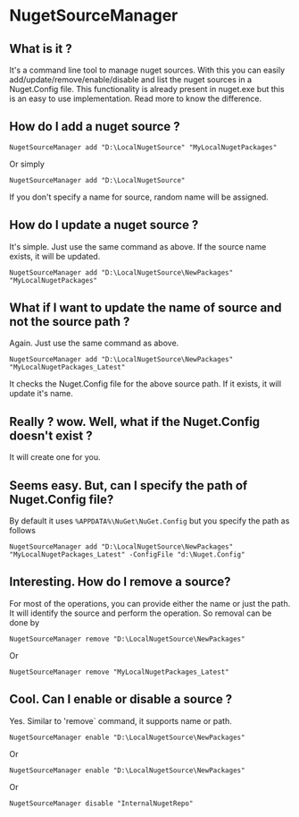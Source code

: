 # NugetSourceManager

## What is it ?
It's a command line tool to manage nuget sources. With this you can easily add/update/remove/enable/disable and list the nuget sources in a Nuget.Config file.
This functionality is already present in nuget.exe but this is an easy to use implementation. Read more to know the difference.

## How do I add a nuget source ?
```
NugetSourceManager add "D:\LocalNugetSource" "MyLocalNugetPackages"
```
Or simply
```
NugetSourceManager add "D:\LocalNugetSource"
```
If you don't specify a name for source, random name will be assigned.

## How do I update a nuget source ?

It's simple. Just use the same command as above. If the source name exists, it will be updated.
```
NugetSourceManager add "D:\LocalNugetSource\NewPackages" "MyLocalNugetPackages"
```

## What if I want to update the name of source and not the source path ?
Again. Just use the same command as above.

```
NugetSourceManager add "D:\LocalNugetSource\NewPackages" "MyLocalNugetPackages_Latest"
```
It checks the Nuget.Config file for the above source path. If it exists, it will update it's name.

## Really ? wow. Well, what if the Nuget.Config doesn't exist ?
It will create one for you.

## Seems easy. But, can I specify the path of Nuget.Config file?
By default it uses `%APPDATA%\NuGet\NuGet.Config` but you specify the path as follows

```
NugetSourceManager add "D:\LocalNugetSource\NewPackages" "MyLocalNugetPackages_Latest" -ConfigFile "d:\Nuget.Config"
```

## Interesting. How do I remove a source?

For most of the operations, you can provide either the name or just the path. It will identify the source and perform the operation.
So removal can be done by
```
NugetSourceManager remove "D:\LocalNugetSource\NewPackages"
```
Or 
```
NugetSourceManager remove "MyLocalNugetPackages_Latest"
```

## Cool. Can I enable or disable a source ?
Yes. Similar to 'remove` command, it supports name or path.

```
NugetSourceManager enable "D:\LocalNugetSource\NewPackages"
```
Or
```
NugetSourceManager enable "D:\LocalNugetSource\NewPackages"
```
Or
```
NugetSourceManager disable "InternalNugetRepo"
```
